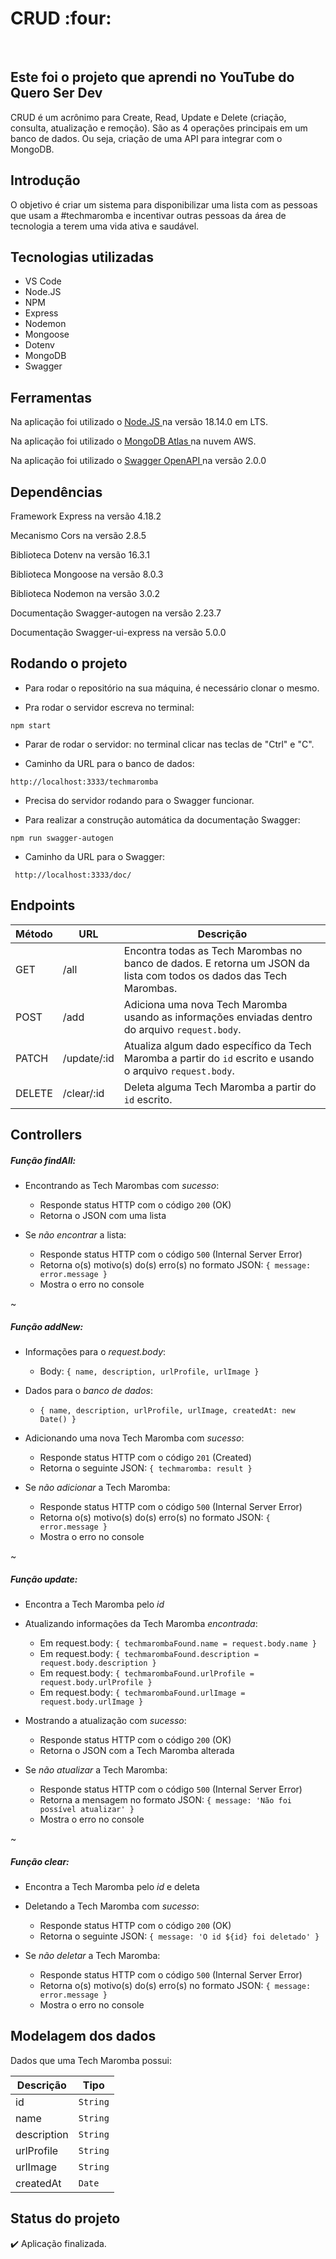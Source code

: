<h1> CRUD :four: </h1>
<br>

<h2> Este foi o projeto que aprendi no YouTube do Quero Ser Dev </h2>
<p> CRUD é um acrônimo para Create, Read, Update e Delete (criação, consulta, atualização e remoção). São as 4 operações principais em um banco de dados. Ou seja, criação de uma API para integrar com o MongoDB. </p>

<h2> Introdução </h2>
O objetivo é criar um sistema para disponibilizar uma lista com as pessoas que usam a #techmaromba e incentivar outras pessoas da área de tecnologia a terem uma vida ativa e saudável.

## Tecnologias utilizadas
* VS Code
* Node.JS
* NPM
* Express
* Nodemon
* Mongoose
* Dotenv
* MongoDB
* Swagger

## Ferramentas
Na aplicação foi utilizado o <a href="https://nodejs.org/en/download" target="_blank" > Node.JS </a>  na versão 18.14.0 em LTS.

Na aplicação foi utilizado o <a href="https://www.mongodb.com/pt-br/atlas" target="_blanl" > MongoDB Atlas </a> na nuvem AWS.

Na aplicação foi utilizado o <a href="https://swagger.io/specification/v2/" target="_blank" > Swagger OpenAPI </a> na versão 2.0.0

## Dependências 
Framework Express na versão 4.18.2 

Mecanismo Cors na versão 2.8.5

Biblioteca Dotenv na versão 16.3.1

Biblioteca Mongoose na versão 8.0.3

Biblioteca Nodemon na versão 3.0.2

Documentação Swagger-autogen na versão 2.23.7

Documentação Swagger-ui-express na versão 5.0.0


## Rodando o projeto
- Para rodar o repositório na sua máquina, é necessário clonar o mesmo.
  
- Pra rodar o servidor escreva no terminal:
```
npm start
```
- Parar de rodar o servidor: no terminal clicar nas teclas de "Ctrl" e "C".

- Caminho da URL para o banco de dados:
```
http://localhost:3333/techmaromba
```

- Precisa do servidor rodando para o Swagger funcionar.

- Para realizar a construção automática da documentação Swagger:
```
npm run swagger-autogen
```
- Caminho da URL para o Swagger:
```
 http://localhost:3333/doc/
```

## Endpoints

| Método | URL             | Descrição                                                                                                                                                                                         |
| ------ | --------------  | ------------------------------------------------------------------------------------------------------                                                                                            |
| GET    | /all        | Encontra todas as Tech Marombas no banco de dados. E retorna um JSON da lista com todos os dados das Tech Marombas. |
| POST   | /add        | Adiciona uma nova Tech Maromba usando as informações enviadas dentro do arquivo `request.body`. |
| PATCH  | /update/:id | Atualiza algum dado específico da Tech Maromba a partir do `id` escrito e usando o arquivo `request.body`. |
| DELETE | /clear/:id  | Deleta alguma Tech Maromba a partir do `id` escrito. | 


## Controllers

##### Função findAll:

- Encontrando as Tech Marombas com _sucesso_:

  - Responde status HTTP com o código `200` (OK)
  - Retorna o JSON com uma lista

- Se _não encontrar_ a lista:

  - Responde status HTTP com o código `500` (Internal Server Error)
  - Retorna o(s) motivo(s) do(s) erro(s) no formato JSON: `{ message: error.message }`
  - Mostra o erro no console
     
~

##### Função addNew:

- Informações para o _request.body_:
  
  - Body: `{ name, description, urlProfile, urlImage }`

- Dados para o _banco de dados_:
  
  - `{ name, description, urlProfile, urlImage, createdAt: new Date() }`

- Adicionando uma nova Tech Maromba com _sucesso_:

  - Responde status HTTP com o código `201` (Created)
  - Retorna o seguinte JSON: `{ techmaromba: result }`

- Se _não adicionar_ a Tech Maromba:

  - Responde status HTTP com o código `500` (Internal Server Error)
  - Retorna o(s) motivo(s) do(s) erro(s) no formato JSON: `{ error.message }`
  - Mostra o erro no console
 
~

##### Função update:

- Encontra a Tech Maromba pelo _id_
 
- Atualizando informações da Tech Maromba _encontrada_:
  
  - Em request.body: `{ techmarombaFound.name = request.body.name }`
  - Em request.body: `{ techmarombaFound.description = request.body.description }`
  - Em request.body: `{ techmarombaFound.urlProfile = request.body.urlProfile }`
  - Em request.body: `{ techmarombaFound.urlImage = request.body.urlImage }`

- Mostrando a atualização com _sucesso_:

  - Responde status HTTP com o código `200` (OK)
  - Retorna o JSON com a Tech Maromba alterada
 
- Se _não atualizar_ a Tech Maromba:

  - Responde status HTTP com o código `500` (Internal Server Error)
  - Retorna a mensagem no formato JSON: `{ message: 'Não foi possível atualizar' }`
  - Mostra o erro no console
    
~

##### Função clear:

- Encontra a Tech Maromba pelo _id_ e deleta
  
- Deletando a Tech Maromba com _sucesso_:

  - Responde status HTTP com o código `200` (OK)
  - Retorna o seguinte JSON: `{ message: 'O id ${id} foi deletado' }`
 
- Se _não deletar_ a Tech Maromba:

  - Responde status HTTP com o código `500` (Internal Server Error)
  - Retorna o(s) motivo(s) do(s) erro(s) no formato JSON: `{ message: error.message }`
  - Mostra o erro no console

## Modelagem dos dados

Dados que uma Tech Maromba possui:

| Descrição                 | Tipo |
| -------------------- | ------------------ |
| id                   | `String` |
| name                 | `String` |
| description          | `String` |
| urlProfile           | `String` |
| urlImage             | `String` |
| createdAt            | `Date` |


## Status do projeto
:heavy_check_mark: Aplicação finalizada.

